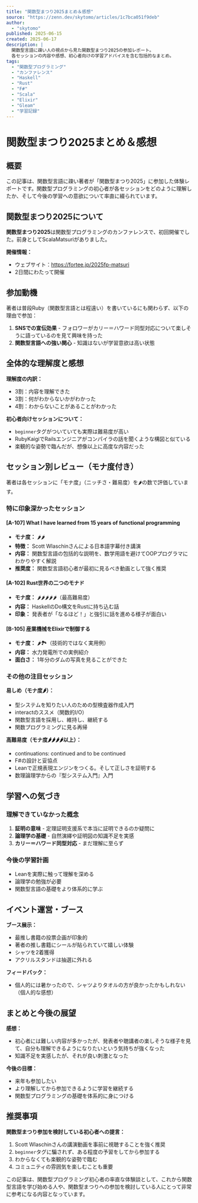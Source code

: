 ```yaml
---
title: "関数型まつり2025まとめ＆感想"
source: "https://zenn.dev/skytomo/articles/1c7bca051f9deb"
author:
  - "skytomo"
published: 2025-06-15
created: 2025-06-17
description: |
  関数型言語に疎い人の視点から見た関数型まつり2025の参加レポート。
  各セッションの内容や感想、初心者向けの学習アドバイスを含む包括的なまとめ。
tags:
  - "関数型プログラミング"
  - "カンファレンス"
  - "Haskell"
  - "Rust"
  - "F#"
  - "Scala"
  - "Elixir"
  - "Gleam"
  - "学習記録"
---
```


# 関数型まつり2025まとめ＆感想

## 概要

この記事は、関数型言語に疎い著者が「関数型まつり2025」に参加した体験レポートです。関数型プログラミングの初心者が各セッションをどのように理解したか、そして今後の学習への意欲について率直に綴られています。

## 関数型まつり2025について

**関数型まつり2025**は関数型プログラミングのカンファレンスで、初回開催でした。前身としてScalaMatsuriがありました。

**開催情報：**

- ウェブサイト：<https://fortee.jp/2025fp-matsuri>
- 2日間にわたって開催

## 参加動機

著者は普段Ruby（関数型言語とは程遠い）を書いているにも関わらず、以下の理由で参加：

1. **SNSでの宣伝効果** - フォロワーがカリー＝ハワード同型対応について楽しそうに語っているのを見て興味を持った
2. **関数型言語への強い関心** - 知識はないが学習意欲は高い状態

## 全体的な理解度と感想

**理解度の内訳：**

- 3割：内容を理解できた
- 3割：何がわからないかがわかった
- 4割：わからないことがあることがわかった

**初心者向けセッションについて：**

- `beginner`タグがついていても実際は難易度が高い
- RubyKaigiでRailsエンジニアがコンパイラの話を聞くような構図と似ている
- 楽観的な姿勢で臨んだが、想像以上に高度な内容だった

## セッション別レビュー（モナ度付き）

著者は各セッションに「モナ度」（ニッチさ・難易度）を🌶の数で評価しています。

### 特に印象深かったセッション

#### [A-107] What I have learned from 15 years of functional programming

- **モナ度：** 🌶🌶
- **特徴：** Scott Wlaschinさんによる日本語字幕付き講演
- **内容：** 関数型言語の包括的な説明を、数学用語を避けてOOPプログラマにわかりやすく解説
- **推奨度：** 関数型言語初心者が最初に見るべき動画として強く推奨

#### [A-102] Rust世界の二つのモナド

- **モナ度：** 🌶🌶🌶🌶🌶（最高難易度）
- **内容：** HaskellのDo構文をRustに持ち込む話
- **印象：** 発表者が「なるほど！」と強引に話を進める様子が面白い

#### [B-105] 産業機械をElixirで制御する

- **モナ度：** 🌶🏞️（技術的ではなく実用例）
- **内容：** 水力発電所での実例紹介
- **面白さ：** 1年分のダムの写真を見ることができた

### その他の注目セッション

**易しめ（モナ度🌶）：**

- 型システムを知りたい人のための型検査器作成入門
- interactのススメ（関数的I/O）
- 関数型言語を採用し、維持し、継続する
- 関数プログラミングに見る再帰

**高難易度（モナ度🌶🌶🌶🌶以上）：**

- continuations: continued and to be continued
- F#の設計と妥協点
- Leanで正規表現エンジンをつくる。そして正しさを証明する
- 数理論理学からの『型システム入門』入門

## 学習への気づき

### 理解できていなかった概念

1. **証明の意味** - 定理証明支援系で本当に証明できるのか疑問に
2. **論理学の基礎** - 自然演繹や証明図の知識不足を実感
3. **カリー＝ハワード同型対応** - まだ理解に至らず

### 今後の学習計画

- Leanを実際に触って理解を深める
- 論理学の勉強が必要
- 関数型言語の基礎をより体系的に学ぶ

## イベント運営・ブース

**ブース展示：**

- 最推し書籍の投票企画が印象的
- 著者の推し書籍にシールが貼られていて嬉しい体験
- シャツを2着獲得
- アクリルスタンドは抽選に外れる

**フィードバック：**

- 個人的には暑かったので、シャツよりタオルの方が良かったかもしれない（個人的な感想）

## まとめと今後の展望

**感想：**

- 初心者には難しい内容が多かったが、発表者や聴講者の楽しそうな様子を見て、自分も理解できるようになりたいという気持ちが強くなった
- 知識不足を実感したが、それが良い刺激となった

**今後の目標：**

- 来年も参加したい
- より理解してから参加できるように学習を継続する
- 関数型プログラミングの基礎を体系的に身につける

## 推奨事項

**関数型まつり参加を検討している初心者への提言：**

1. Scott Wlaschinさんの講演動画を事前に視聴することを強く推奨
2. `beginner`タグに騙されず、ある程度の予習をしてから参加する
3. わからなくても楽観的な姿勢で臨む
4. コミュニティの雰囲気を楽しむことも重要

この記事は、関数型プログラミング初心者の率直な体験談として、これから関数型言語を学び始める人や、関数型まつりへの参加を検討している人にとって非常に参考になる内容となっています。

